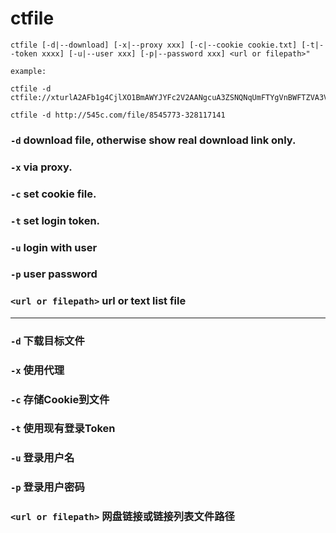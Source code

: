 # ctfile

```
ctfile [-d|--download] [-x|--proxy xxx] [-c|--cookie cookie.txt] [-t|--token xxxx] [-u|--user xxx] [-p|--password xxx] <url or filepath>"

example:

ctfile -d ctfile://xturlA2AFb1g4CjlXO1BmAWYJYFc2V2AANgcuA3ZSNQNqUmFTYgVnBWFTZVA3VXRTcQ5tUTQ

ctfile -d http://545c.com/file/8545773-328117141
```

### `-d` download file, otherwise show real download link only.
### `-x` via proxy.
### `-c` set cookie file.
### `-t` set login token.
### `-u` login with user
### `-p` user password
### `<url or filepath>` url or text list file

---------

### `-d` 下载目标文件
### `-x` 使用代理
### `-c` 存储Cookie到文件
### `-t` 使用现有登录Token
### `-u` 登录用户名
### `-p` 登录用户密码
### `<url or filepath>` 网盘链接或链接列表文件路径
